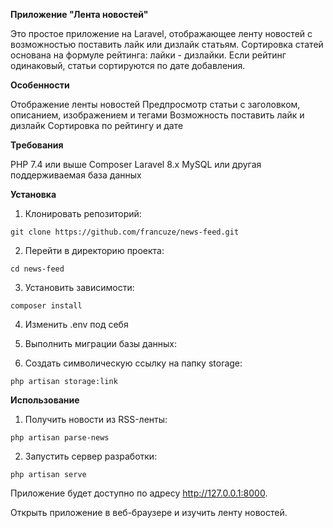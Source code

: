 **Приложение "Лента новостей"**

Это простое приложение на Laravel, отображающее ленту новостей с возможностью поставить лайк или дизлайк статьям. Сортировка статей основана на формуле рейтинга: лайки - дизлайки. Если рейтинг одинаковый, статьи сортируются по дате добавления.

**Особенности**

Отображение ленты новостей
Предпросмотр статьи с заголовком, описанием, изображением и тегами
Возможность поставить лайк и дизлайк
Сортировка по рейтингу и дате

**Требования**

PHP 7.4 или выше
Composer
Laravel 8.x
MySQL или другая поддерживаемая база данных

**Установка**

1) Клонировать репозиторий:

```
git clone https://github.com/francuze/news-feed.git
```

2) Перейти в директорию проекта:
```
cd news-feed
```

3) Установить зависимости:
```
composer install
```

4) Изменить .env под себя

5) Выполнить миграции базы данных:

6) Создать символическую ссылку на папку storage:

```
php artisan storage:link
```

**Использование**

1) Получить новости из RSS-ленты:
```
php artisan parse-news
```
2) Запустить сервер разработки:

```
php artisan serve
```
Приложение будет доступно по адресу http://127.0.0.1:8000.

Открыть приложение в веб-браузере и изучить ленту новостей.

